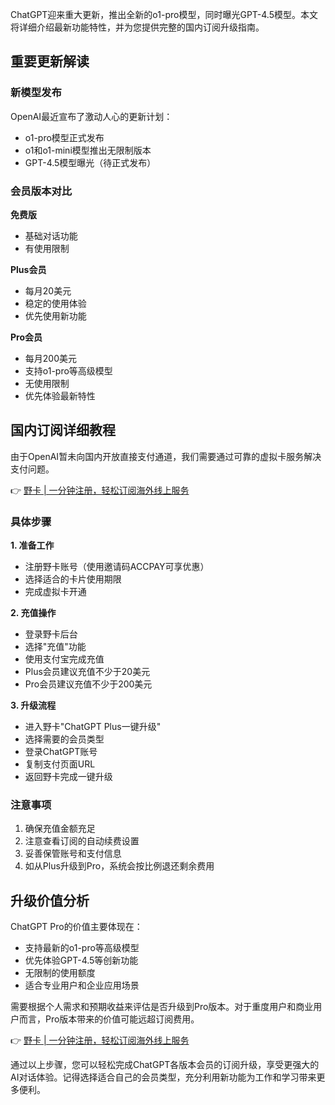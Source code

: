 ChatGPT迎来重大更新，推出全新的o1-pro模型，同时曝光GPT-4.5模型。本文将详细介绍最新功能特性，并为您提供完整的国内订阅升级指南。

## 重要更新解读

### 新模型发布
OpenAI最近宣布了激动人心的更新计划：

- o1-pro模型正式发布
- o1和o1-mini模型推出无限制版本
- GPT-4.5模型曝光（待正式发布）

### 会员版本对比

**免费版**
- 基础对话功能
- 有使用限制

**Plus会员**
- 每月20美元
- 稳定的使用体验
- 优先使用新功能

**Pro会员**
- 每月200美元
- 支持o1-pro等高级模型
- 无使用限制
- 优先体验最新特性

## 国内订阅详细教程

由于OpenAI暂未向国内开放直接支付通道，我们需要通过可靠的虚拟卡服务解决支付问题。

👉 [野卡 | 一分钟注册，轻松订阅海外线上服务](https://bit.ly/bewildcard)

### 具体步骤

**1. 准备工作**
- 注册野卡账号（使用邀请码ACCPAY可享优惠）
- 选择适合的卡片使用期限
- 完成虚拟卡开通

**2. 充值操作**
- 登录野卡后台
- 选择"充值"功能
- 使用支付宝完成充值
- Plus会员建议充值不少于20美元
- Pro会员建议充值不少于200美元

**3. 升级流程**
- 进入野卡"ChatGPT Plus一键升级"
- 选择需要的会员类型
- 登录ChatGPT账号
- 复制支付页面URL
- 返回野卡完成一键升级

### 注意事项

1. 确保充值金额充足
2. 注意查看订阅的自动续费设置
3. 妥善保管账号和支付信息
4. 如从Plus升级到Pro，系统会按比例退还剩余费用

## 升级价值分析

ChatGPT Pro的价值主要体现在：

- 支持最新的o1-pro等高级模型
- 优先体验GPT-4.5等创新功能
- 无限制的使用额度
- 适合专业用户和企业应用场景

需要根据个人需求和预期收益来评估是否升级到Pro版本。对于重度用户和商业用户而言，Pro版本带来的价值可能远超订阅费用。

👉 [野卡 | 一分钟注册，轻松订阅海外线上服务](https://bit.ly/bewildcard)

通过以上步骤，您可以轻松完成ChatGPT各版本会员的订阅升级，享受更强大的AI对话体验。记得选择适合自己的会员类型，充分利用新功能为工作和学习带来更多便利。